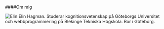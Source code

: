 ####Om mig

![Elin](http://www.student.bth.se/~elhb16/dbwebb-kurser/htmlphp/me/kmom06/me6/img/me2.jpg)
Elin Hagman. Studerar kognitionsvetenskap på Göteborgs Universitet och webbprogrammering på Blekinge Tekniska Högskola. Bor i Göteborg.

